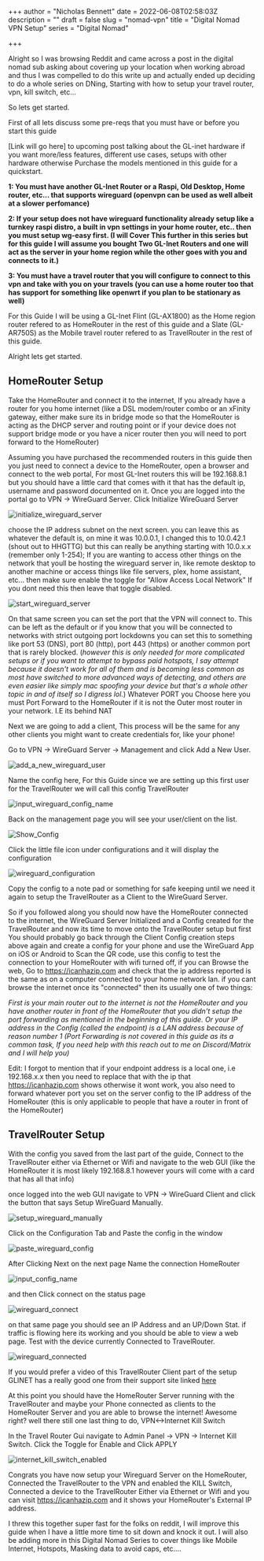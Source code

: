 +++
author = "Nicholas Bennett"
date = 2022-06-08T02:58:03Z
description = ""
draft = false
slug = "nomad-vpn"
title = "Digital Nomad VPN Setup"
series = "Digital Nomad"

+++

Alright so I was browsing Reddit and came across a post in the digital nomad sub asking about covering up your location when working abroad and thus I was compelled to do this write up and actually ended up deciding to do a whole series on DNing, Starting with how to setup your travel router, vpn, kill switch, etc... 

So lets get started. 

First of all lets discuss some pre-reqs that you must have or before you start this guide 

[Link will go here] to upcoming post talking about the GL-inet hardware if you want more/less features, different use cases, setups with other hardware otherwise Purchase the models mentioned in this guide for a quickstart.

**1: You must have another GL-Inet Router or a Raspi, Old Desktop, Home router, etc... that supports wireguard (openvpn can be used as well albeit at a slower perfomance)**

**2: If your setup does not have wireguard functionality already setup like a turnkey raspi distro, a built in vpn settings in your home router, etc.. then you must setup wg-easy first. (I will Cover This further in this series but for this guide I will assume you bought Two GL-Inet Routers and one will act as the server in your home region while the other goes with you and connects to it.)**

**3: You must have a travel router that you will configure to connect to this vpn and take with you on your travels (you can use a home router too that has support for something like openwrt if you plan to be stationary as well)**


For this Guide I will be using a GL-Inet Flint (GL-AX1800) as the Home region router refered to as HomeRouter in the rest of this guide and a Slate (GL-AR750S) as the Mobile travel router refered to as TravelRouter in the rest of this guide. 

Alright lets get started. 

## HomeRouter Setup

Take the HomeRouter and connect it to the internet, If you already have a router for you home internet (like a DSL modem/router combo or an xFinity gateway, either make sure its in bridge mode so that the HomeRouter is acting as the DHCP server and routing point or if your device does not support bridge mode or you have a nicer router then you will need to port forward to the HomeRouter)

Assuming you have purchased the recommended routers in this guide then you just need to connect a device to the HomeRouter, open a browser and connect to the web portal, For most GL-Inet routers this will be 192.168.8.1 but you should have a little card that comes with it that has the default ip, username and password documented on it. Once you are logged into the portal go to VPN -> WireGuard Server. Click Initialize WireGuard Server

![initialize_wireguard_server](initialize_wireguard_server.png)

choose the IP address subnet on the next screen. you can leave this as whatever the default is, on mine it was 10.0.0.1, I changed this to 10.0.42.1 (shout out to HHGTTG) but this can really be anything starting with 10.0.x.x (remember only 1-254); If you are wanting to access other things on the network that youll be hosting the wireguard server in, like remote desktop to another machine or access things like file servers, plex, home assistant, etc... then make sure enable the toggle for "Allow Access Local Network" If you dont need this then leave that toggle disabled. 

![start_wireguard_server](start_wireguard_server.png)

On that same screen you can set the port that the VPN will connect to. This can be left as the default or if you know that you will be connected to networks with strict outgoing port lockdowns you can set this to something like port 53 (DNS), port 80 (http), port 443 (https) or another common port that is rarely blocked. (*however this is only needed for more complicated setups or if you want to attempt to bypass paid hotspots, I say attempt because it doesn't work for all of them and is becoming less common as most have switched to more advanced ways of detecting, and others are even easier like simply mac spoofing your device but that's a whole other topic in and of itself so I digress lol.*) Whatever PORT you Choose here you must Port Forward to the HomeRouter if it is not the Outer most router in your network. I.E its behind NAT

Next we are going to add a client, This process will be the same for any other clients you might want to create credentials for, like your phone!

Go to VPN -> WireGuard Server -> Management and click Add a New User.

![add_a_new_wireguard_user](add_a_new_wireguard_user.png)



Name the config here, For this Guide since we are setting up this first user for the TravelRouter we will call this config TravelRouter

![input_wireguard_config_name](input_wireguard_config_name.png)



Back on the management page you will see your user/client on the list. 

![Show_Config](Show_Config.png)

Click the little file icon under configurations and it will display the configuration 

![wireguard_configuration](wireguard_configuration.png)

Copy the config to a note pad or something for safe keeping until we need it again to setup the TravelRouter as a Client to the WireGuard Server. 

So if you followed along you should now have the HomeRouter connected to the internet, the WireGuard Server Initialized and a Config created for the TravelRouter and now its time to move onto the TravelRouter setup but first You should probably go back through the Client Config creation steps above again and create a config for your phone and use the WireGuard App on iOS or Android to Scan the QR code, use this config to test the connection to your HomeRouter with wifi turned off, if you can Browse the web, Go to https://icanhazip.com and check that the ip address reported is the same as on a computer connected to your home network lan. if you cant browse the internet once its "connected" then its usually one of two things: 

*First is your main router out to the internet is not the HomeRouter and you have another router in front of the HomeRouter that you didn't setup the port forwarding as mentioned in the beginning of this guide. Or your IP address in the Config (called the endpoint) is a LAN address because of reason number 1 (Port Forwarding is not covered in this guide as its a common task, If you need help with this reach out to me on Discord/Matrix and I will help you)*

Edit: I forgot to mention that if your endpoint address is a local one, i.e 192.168.x.x then you need to replace that with the ip that https://icanhazip.com shows otherwise it wont work, you also need to forward whatever port you set on the server config to the IP address of the HomeRouter (this is only applicable to people that have a router in front of the HomeRouter)

## TravelRouter Setup

 With the config you saved from the last part of the guide, Connect to the TravelRouter either via Ethernet or Wifi and navigate to the web GUI (like the HomeRouter it is most likely 192.168.8.1 however yours will come with a card that has all that info)



once logged into the web GUI navigate to VPN -> WireGuard Client and click the button that says Setup WireGuard Manually.

![setup_wireguard_manually](setup_wireguard_manually.png)



Click on the Configuration Tab and Paste the config in the window

![paste_wireguard_config](paste_wireguard_config.png)

After Clicking Next on the next page Name the connection HomeRouter

![input_config_name](input_config_name.png)

and then Click connect on the status page

![wireguard_connect](wireguard_connect.png)

on that same page you should see an IP Address and an UP/Down Stat. if traffic is flowing here its working and you should be able to view a web page. Test with the device currently Connected to TravelRouter.

![wireguard_connected](wireguard_connected.png)

If you would prefer a video of this TravelRouter Client part of the setup GLINET has a really good one from their support site linked [here](https://youtu.be/oTrche1jprQ)

At this point you should have the HomeRouter Server running with the TravelRouter and maybe your Phone connected as clients to the HomeRouter Server and you are able to browse the internet! Awesome right? well there still one last thing to do, VPN<->Internet Kill Switch



In the Travel Router Gui navigate to Admin Panel -> VPN -> Internet Kill Switch. Click the Toggle for Enable and Click APPLY



![internet_kill_switch_enabled](internet_kill_switch_enabled.png)



Congrats you have now setup your Wireguard Server on the HomeRouter, Connected the TravelRouter to the VPN and enabled the KILL Switch, Connected a device to the TravelRouter Either via Ethernet or Wifi and you can visit https://icanhazip.com and it shows your HomeRouter's External IP address. 



I threw this together super fast for the folks on reddit, I will improve this guide when I have a little more time to sit down and knock it out. I will also be adding more in this Digital Nomad Series to cover things like Mobile Internet, Hotspots, Masking data to avoid caps, etc.... 
